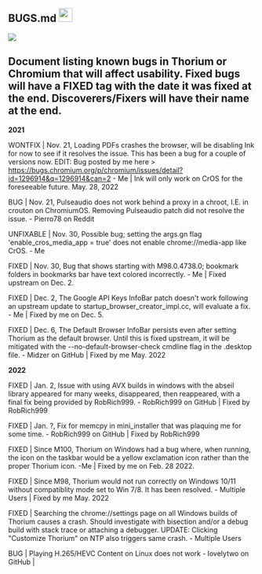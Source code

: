 ## BUGS.md <img src="https://github.com/Alex313031/thorium/blob/main/logos/STAGING/bug.svg" width="28">

<img src="https://github.com/Alex313031/thorium/blob/main/logos/STAGING/robot_256.png">

## Document listing known bugs in Thorium or Chromium that will affect usability. Fixed bugs will have a FIXED tag with the date it was fixed at the end. Discoverers/Fixers will have their name at the end.
**2021**

WONTFIX | Nov. 21, Loading PDFs crashes the browser, will be disabling Ink for now to see if it resolves the issue. This has been a bug for a couple of versions now.  EDIT: Bug posted by me here > https://bugs.chromium.org/p/chromium/issues/detail?id=1296914&q=1296914&can=2 - Me | Ink will only work on CrOS for the foreseeable future. May. 28, 2022

BUG | Nov. 21, Pulseaudio does not work behind a proxy in a chroot, I.E. in crouton on ChromiumOS. Removing Pulseaudio patch did not resolve the issue. - Pierro78 on Reddit

UNFIXABLE | Nov. 30, Possible bug; setting the args.gn flag 'enable_cros_media_app = true' does not enable chrome://media-app like CrOS. - Me

FIXED | Nov. 30, Bug that shows starting with M98.0.4738.0; bookmark folders in bookmarks bar have text colored incorrectly. - Me | Fixed upstream on Dec. 2.

FIXED | Dec. 2, The Google API Keys InfoBar patch doesn't work following an upstream update to startup_browser_creator_impl.cc, will evaluate a fix. - Me | Fixed by me on Dec. 5.

FIXED | Dec. 6, The Default Browser InfoBar persists even after setting Thorium as the default browser. Until this is fixed upstream, it will be mitigated with the --no-default-browser-check cmdline flag in the .desktop file. - Midzer on GitHub | Fixed by me May. 2022

**2022**

FIXED | Jan. 2, Issue with using AVX builds in windows with the abseil library appeared for many weeks, disappeared, then reappeared, with a final fix being provided by RobRich999. - RobRich999 on GitHub | Fixed by RobRich999

FIXED | Jan. ?, Fix for memcpy in mini_installer that was plaquing me for some time. - RobRich999 on GitHub | Fixed by RobRich999

FIXED | Since M100, Thorium on Windows had a bug where, when running, the icon on the taskbar would be a yellow exclamation icon rather than the proper Thorium icon. -Me | Fixed by me on Feb. 28 2022.

FIXED | Since M98, Thorium would not run correctly on Windows 10/11 without compatiblity mode set to Win 7/8. It has been resolved. - Multiple Users | Fixed by me May. 2022

FIXED | Searching the chrome://settings page on all Windows builds of Thorium causes a crash. Should investigate with bisection and/or a debug build with stack trace or attaching a debugger. UPDATE: Clicking "Customize Thorium" on NTP also triggers same crash. - Multiple Users

BUG | Playing H.265/HEVC Content on Linux does not work - lovelytwo on GitHub |
